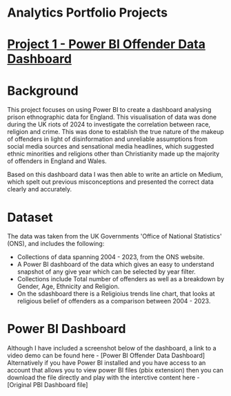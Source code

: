 # Analytics Portfolio Projects

# [Project 1 - Power BI Offender Data Dashboard](https://grhmmckean33.github.io/gmckeans_analytics_portfolio/)

# Background
This project focuses on using Power BI to create a dashboard analysing prison ethnographic data for England. This visualisation of data was done during the UK riots of 2024 to investigate the correlation between race, religion and crime. This was done to establish the true nature of the makeup of offenders in light of disinformation and unreliable assumptions from social media sources and sensational media headlines, which suggested ethnic minorities and religions other than Christianity made up the majority of offenders in England and Wales.

Based on this dashboard data I was then able to write an article on Medium, which spelt out previous misconceptions and presented the correct data clearly and accurately.

# Dataset 
The data was taken from the UK Governments 'Office of National Statistics' (ONS), and includes the following:

- Collections of data spanning 2004 - 2023, from the ONS website.
- A Power BI dashboard of the data which gives an easy to understand snapshot of any give year which can be selected by year filter.
- Collections include Total number of offenders as well as a breakdown by Gender, Age, Ethnicity and Religion.
- On the sdashboard there is a Religioius trends line chart, that looks at religious belief of offenders as a comparison between 2004 - 2023.

# Power BI Dashboard
Although I have included a screenshot below of the dashboard, a link to a video demo can be found here - [Power BI Offender Data Dashboard]
Alternatively if you have Power BI installed and you have access to an account that allows you to view power BI files (pbix extension) then you can download the file directly and play with the interctive content here - [Original PBI Dashboard file]
